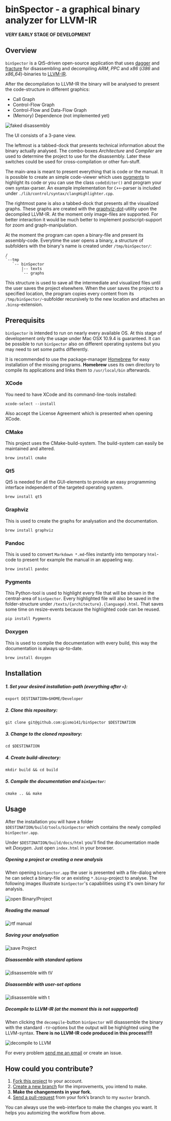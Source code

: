 # binSpector - a graphical binary analyzer for LLVM-IR

**VERY EARLY STAGE OF DEVELOPMENT**

## Overview

`binSpector` is a Qt5-driven open-source application that uses [dagger](http://dagger.repzret.org) and [fracture](https://github.com/draperlaboratory/fracture) for disassembling and decompiling *ARM*, *PPC* and *x86* (*i386* and *x86_64*)-binaries to [LLVM-IR](http://llvm.org/docs/LangRef.html).

After the decompilation to LLVM-IR the binary will be analysed to present the code-structure in different graphics:

- Call Graph
- Control-Flow Graph
- Control-Flow and Data-Flow Graph
- (Memory) Dependence (not implemented yet)

![faked disassembly](https://raw.github.com/gismo141/binSpector/master/docs/images/fakeDisassembly.png)

The UI consists of a 3-pane view.

The leftmost is a tabbed-dock that presents technical information about the binary actually analysed. The combo-boxes *Architecture* and *Compiler* are used to determine the project to use for the disassembly. Later these switches could be used for cross-compilation or other fun-stuff.

The main-area is meant to present everything that is code or the manual. It is possible to create an simple code-viewer which uses [pygments](http://pygments.org) to highlight its code or you can use the class `codeEditor()` and program your own syntax-parser. An example implementation for `C++`-parser is included under `./lib/control/syntax/clangHighlighter.cpp`.

The rightmost pane is also a tabbed-dock that presents all the visualized graphs. These graphs are created with the [graphviz-dot](http://www.graphviz.org)-utility upon the decompiled LLVM-IR. At the moment only image-files are supported. For better interaction it would be much better to implement postscript-support for zoom and graph-manipulation.

At the moment the program can open a binary-file and present its assembly-code. Everytime the user opens a binary, a structure of subfolders with the binary's name is created under `/tmp/binSpector/`:

```
/
`--tmp
   `-- binSpector
       |-- texts
       `-- graphs
```

This structure is used to save all the intermediate and visualized files until the user saves the project elsewhere. When the user saves the project to a specified location, the program copies every content from its `/tmp/binSpector/`-subfolder recursively to the new location and attaches an `.binsp`-extension.

## Prerequisits

`binSpector` is intended to run on nearly every available OS. At this stage of developement only the usage under Mac OSX 10.9.4 is guaranteed. It can be possible to run `binSpector` also on different operating systems but you may need to set some paths differently.

It is recommended to use the package-manager [Homebrew](http://brew.sh) for easy installation of the missing programs. **Homebrew** uses its own directory to compile its applications and links them to `/usr/local/bin` afterwards.

### XCode

You need to have XCode and its command-line-tools installed:

```Shell
xcode-select --install
```

Also accept the License Agreement which is presented when opening XCode.

### CMake

This project uses the CMake-build-system. The build-system can easily be maintained and altered.

```Shell
brew install cmake
```

### Qt5

Qt5 is needed for all the GUI-elements to provide an easy programming interface independent of the targeted operating system.

```Shell
brew install qt5
```

### Graphviz

This is used to create the graphs for analysation and the documentation.

```Shell
brew install graphviz
```

### Pandoc

This is used to convert `Markdown *.md`-files instantly into temporary `html`-code to present for example the manual in an appaeling way. 

```Shell
brew install pandoc
```

### Pygments

This Python-tool is used to highlight every file that will be shown in the central-area of `binSpector`. Every highlighted file will also be saved in the folder-structure under `/texts/{architecture}.{language}.html`. That saves some time on resize-events because the highlighted code can be reused.

```Shell
pip install Pygments
```

### Doxygen

This is used to compile the documentation with every build, this way the documentation is always up-to-date.

```Shell
brew install doxygen
```

## Installation

##### 1. Set your desired installation-path (everything after `=`):

```Shell
export DESTINATION=$HOME/Developer
```

##### 2. Clone this repository:

```Shell
git clone git@github.com:gismo141/binSpector $DESTINATION
```

##### 3. Change to the cloned repository:

```Shell
cd $DESTINATION
```

##### 4. Create build-directory:

```Shell
mkdir build && cd build
```

##### 5. Compile the documentation and `binSpector`:

```Shell
cmake .. && make
```

## Usage

After the installation you will have a folder `$DESTINATION/build/tools/binSpector` which contains the newly compiled `binSpector.app`.

Under `$DESTINATION/build/docs/html` you'll find the documentation made wit *Doxygen*. Just open `index.html` in your browser.

##### Opening a project or creating a new analysis

When opening `binSpector.app` the user is presented with a file-dialog where he can select a binary-file or an existing `*.binsp`-project to analyse. The following images illustrate `binSpector`'s capabilities using it's own binary for analysis.

![open Binary/Project](https://raw.github.com/gismo141/binSpector/master/docs/images/openDialog.png)

##### Reading the manual

![rtf manual](https://raw.github.com/gismo141/binSpector/master/docs/images/manual.png)

##### Saving your analysation

![save Project](https://raw.github.com/gismo141/binSpector/master/docs/images/saveDialog.png)

##### Disassemble with standard options

![disassemble with tV](https://raw.github.com/gismo141/binSpector/master/docs/images/disassembled_x86_64_tV.png)

##### Disassemble with user-set options

![disassemble with t](https://raw.github.com/gismo141/binSpector/master/docs/images/disassembled_x86_64_t.png)

##### Decompile to LLVM-IR (at the moment this is not suppported)

When clicking the `decompile`-button `binSpector` will disassemble the binary with the standard `-tV`-options but the output will be highlighted using the LLVM-syntax. **There is no LLVM-IR code produced in this process!!!!**

![decompile to LLVM](https://raw.github.com/gismo141/binSpector/master/docs/images/llvm_ir_x86_64_na.png)

For every problem [send me an email](mailto:michael.r141@gmail.com) or create an issue.


## How could you contribute?

1. [Fork this project][fork] to your account.
2. [Create a new branch][branch] for the improvements, you intend to make.
3. **Make the changements in your fork.**
4. [Send a pull-request][pr] from your fork’s branch to my `master` branch.
 
You can always use the web-interface to make the changes you want. It helps you automizing the workflow from above.

[fork]: http://help.github.com/forking/
[branch]: https://help.github.com/articles/creating-and-deleting-branches-within-your-repository
[pr]: http://help.github.com/pull-requests/

